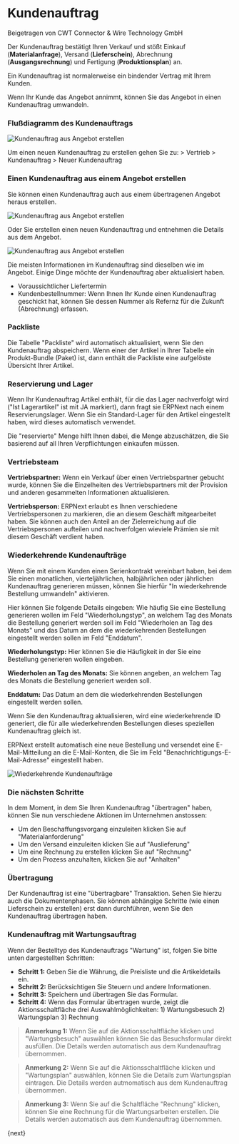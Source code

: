 <!-- add-breadcrumbs -->
# Kundenauftrag
<span class="text-muted contributed-by">Beigetragen von CWT Connector & Wire Technology GmbH</span>

Der Kundenauftrag bestätigt Ihren Verkauf und stößt Einkauf (**Materialanfrage**), Versand (**Lieferschein**), Abrechnung (**Ausgangsrechnung**) und Fertigung (**Produktionsplan**) an.

Ein Kundenauftrag ist normalerweise ein bindender Vertrag mit Ihrem Kunden.

Wenn Ihr Kunde das Angebot annimmt, können Sie das Angebot in einen Kundenauftrag umwandeln.

### Flußdiagramm des Kundenauftrags

<img class="screenshot" alt="Kundenauftrag aus Angebot erstellen" src="/docs/assets/img/selling/sales-order-f.jpg">

Um einen neuen Kundenauftrag zu erstellen gehen Sie zu: > Vertrieb > Kundenauftrag > Neuer Kundenauftrag

### Einen Kundenauftrag aus einem Angebot erstellen

Sie können einen Kundenauftrag auch aus einem übertragenen Angebot heraus erstellen.

<img class="screenshot" alt="Kundenauftrag aus Angebot erstellen" src="/docs/assets/img/selling/make-SO-from-quote.png">

Oder Sie erstellen einen neuen Kundenauftrag und entnehmen die Details aus dem Angebot.

<img class="screenshot" alt="Kundenauftrag aus Angebot erstellen" src="/docs/assets/img/selling/make-so.gif">

Die meisten Informationen im Kundenauftrag sind dieselben wie im Angebot. Einige Dinge möchte der Kundenauftrag aber aktualisiert haben.

* Voraussichtlicher Liefertermin
* Kundenbestellnummer: Wenn Ihnen Ihr Kunde einen Kundenauftrag geschickt hat, können Sie dessen Nummer als Refernz für die Zukunft (Abrechnung) erfassen.

### Packliste

Die Tabelle "Packliste" wird automatisch aktualisiert, wenn Sie den Kundenauftrag abspeichern. Wenn einer der Artikel in Ihrer Tabelle ein Produkt-Bundle (Paket) ist, dann enthält die Packliste eine aufgelöste Übersicht Ihrer Artikel.

### Reservierung und Lager

Wenn Ihr Kundenauftrag Artikel enthält, für die das Lager nachverfolgt wird ("Ist Lagerartikel" ist mit JA markiert), dann fragt sie ERPNext nach einem Reservierungslager. Wenn Sie ein Standard-Lager für den Artikel eingestellt haben, wird dieses automatisch verwendet.

Die "reservierte" Menge hilft Ihnen dabei, die Menge abzuschätzen, die Sie basierend auf all Ihren Verpflichtungen einkaufen müssen.

### Vertriebsteam

**Vertriebspartner:** Wenn ein Verkauf über einen Vertriebspartner gebucht wurde, können Sie die Einzelheiten des Vertriebspartners mit der Provision und anderen gesammelten Informationen aktualisieren.

**Vertriebsperson:** ERPNext erlaubt es Ihnen verschiedene Vertriebspersonen zu markieren, die an diesem Geschäft mitgearbeitet haben. Sie können auch den Anteil an der Zielerreichung auf die Vertriebspersonen aufteilen und nachverfolgen wieviele Prämien sie mit diesem Geschäft verdient haben.

### Wiederkehrende Kundenaufträge

Wenn Sie mit einem Kunden einen Serienkontrakt vereinbart haben, bei dem Sie einen monatlichen, vierteljährlichen, halbjährlichen oder jährlichen Kundenauftrag generieren müssen, können Sie hierfür "In wiederkehrende Bestellung umwandeln" aktivieren.

Hier können Sie folgende Details eingeben: Wie häufig Sie eine Bestellung generieren wollen im Feld "Wiederholungstyp", an welchem Tag des Monats die Bestellung generiert werden soll im Feld "Wiederholen an Tag des Monats" und das Datum an dem die wiederkehrenden Bestellungen eingestellt werden sollen im Feld "Enddatum".

**Wiederholungstyp:** Hier können Sie die Häufigkeit in der Sie eine Bestellung generieren wollen eingeben.

**Wiederholen an Tag des Monats:** Sie können angeben, an welchem Tag des Monats die Bestellung generiert werden soll.

**Enddatum:** Das Datum an dem die wiederkehrenden Bestellungen eingestellt werden sollen.

Wenn Sie den Kundenauftrag aktualisieren, wird eine wiederkehrende ID generiert, die für alle wiederkehrenden Bestellungen dieses speziellen Kundenauftrag gleich ist.

ERPNext erstellt automatisch eine neue Bestellung und versendet eine E-Mail-Mitteilung an die E-Mail-Konten, die Sie im Feld "Benachrichtigungs-E-Mail-Adresse" eingestellt haben.

<img class="screenshot" alt="Wiederkehrende Kundenaufträge" src="/docs/assets/img/selling/recurring-sales-order.png">

### Die nächsten Schritte

In dem Moment, in dem Sie Ihren Kundenauftrag "übertragen" haben, können Sie nun verschiedene Aktionen im Unternehmen anstossen:

* Um den Beschaffungsvorgang einzuleiten klicken Sie auf "Materialanforderung"
* Um den Versand einzuleiten klicken Sie auf "Auslieferung"
* Um eine Rechnung zu erstellen klicken Sie auf "Rechnung"
* Um den Prozess anzuhalten, klicken Sie auf "Anhalten"

### Übertragung

Der Kundenauftrag ist eine "übertragbare" Transaktion. Sehen Sie hierzu auch die Dokumentenphasen. Sie können abhängige Schritte (wie einen Lieferschein zu erstellen) erst dann durchführen, wenn Sie den Kundenauftrag übertragen haben.

### Kundenauftrag mit Wartungsauftrag

Wenn der Bestelltyp des Kundenauftrags "Wartung" ist, folgen Sie bitte unten dargestellten Schritten:

* **Schritt 1:** Geben Sie die Währung, die Preisliste und die Artikeldetails ein.
* **Schritt 2:** Berücksichtigen Sie Steuern und andere Informationen.
* **Schritt 3:** Speichern und übertragen Sie das Formular.
* **Schritt 4:** Wenn das Formular übertragen wurde, zeigt die Aktionsschaltfläche drei Auswahlmöglichkeiten: 1) Wartungsbesuch 2) Wartungsplan 3) Rechnung

> **Anmerkung 1:** Wenn Sie auf die Aktionsschaltfläche klicken und "Wartungsbesuch" auswählen können Sie das Besuchsformular direkt ausfüllen. Die Details werden automatisch aus dem Kundenauftrag übernommen.

> **Anmerkung 2:** Wenn Sie auf die Aktionsschaltfläche klicken und "Wartungsplan" auswählen, können Sie die Details zum Wartungsplan eintragen. Die Details werden autmomatisch aus dem Kundenauftrag übernommen.

> **Anmerkung 3:** Wenn Sie auf die Schaltfläche "Rechnung" klicken, können Sie eine Rechnung für die Wartungsarbeiten erstellen. Die Details werden automatisch aus dem Kundenauftrag übernommen.

{next}
